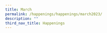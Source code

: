 ```yaml
---
title: March
permalink: /happenings/happenings/march2023/
description: ""
third_nav_title: Happenings
---
```

